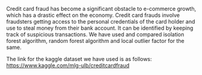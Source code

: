 Credit card fraud has become a significant obstacle to e-commerce growth, which has a drastic effect on the economy. Credit card frauds involve fraudsters getting access to the personal credentials of the card holder and use  to  steal money from their bank account. It can be identified by keeping track of suspicious transactions. We have used and compared isolation forest algorithm, random forest algorithm and local outlier factor for the same.

The link for the kaggle dataset we have used is as follows: https://www.kaggle.com/mlg-ulb/creditcardfraud

